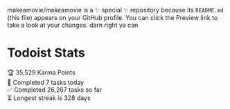 makeamovie/makeamovie is a ✨ special ✨ repository because its `README.md` (this file) appears on your GitHub profile.
You can click the Preview link to take a look at your changes. darn right ya can

# Todoist Stats

<!-- TODO-IST:START -->
🏆  35,529 Karma Points           
🌸  Completed 7 tasks today           
✅  Completed 26,267 tasks so far           
⏳  Longest streak is 328 days
<!-- TODO-IST:END -->